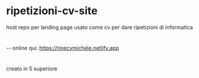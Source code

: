 # ripetizioni-cv-site
host repo per landing page usato come cv per dare ripetizioni di informatica 
#
-- online qui: https://ripecvmichele.netlify.app
#
creato in 5 superiore

